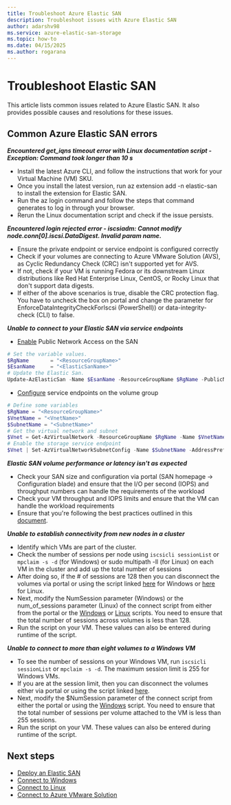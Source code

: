 ```yaml
---
title: Troubleshoot Azure Elastic SAN
description: Troubleshoot issues with Azure Elastic SAN
author: adarshv98
ms.service: azure-elastic-san-storage
ms.topic: how-to
ms.date: 04/15/2025
ms.author: rogarana
---
```


# Troubleshoot Elastic SAN

This article lists common issues related to Azure Elastic SAN. It also provides possible causes and resolutions for these issues.

## Common Azure Elastic SAN errors

***Encountered get_iqns timeout error with Linux documentation script - Exception: Command took longer than 10 s***

- Install the latest Azure CLI, and follow the instructions that work for your Virtual Machine (VM) SKU.
- Once you install the latest version, run az extension add -n elastic-san to install the extension for Elastic SAN. 
- Run the az login command and follow the steps that command generates to log in through your browser.
- Rerun the Linux documentation script and check if the issue persists.

***Encountered login rejected error - iscsiadm: Cannot modify node.conn[0].iscsi.DataDigest. Invalid param name.***

- Ensure the private endpoint or service endpoint is configured correctly 
- Check if your volumes are connecting to Azure VMware Solution (AVS), as Cyclic Redundancy Check (CRC) isn't supported yet for AVS.
- If not, check if your VM is running Fedora or its downstream Linux distributions like Red Hat Enterprise Linux, CentOS, or Rocky Linux that don't support data digests. 
- If either of the above scenarios is true, disable the CRC protection flag. You have to uncheck the box on portal and change the parameter for EnforceDataIntegrityCheckForIscsi (PowerShell)) or data-integrity-check (CLI) to false.

***Unable to connect to your Elastic SAN via service endpoints***

- [Enable](https://learn.microsoft.com/azure/storage/elastic-san/elastic-san-networking?tabs=azure-powershell#configure-public-network-access) Public Network Access on the SAN 
```powershell
# Set the variable values.
$RgName       = "<ResourceGroupName>"
$EsanName     = "<ElasticSanName>"
# Update the Elastic San.
Update-AzElasticSan -Name $EsanName -ResourceGroupName $RgName -PublicNetworkAccess Enabled
```
- [Configure](https://learn.microsoft.com/azure/storage/elastic-san/elastic-san-networking?tabs=azure-powershell#configure-an-azure-storage-service-endpoint) service endpoints on the volume group 
```powershell
# Define some variables
$RgName = "<ResourceGroupName>" 
$VnetName = "<VnetName>" 
$SubnetName = "<SubnetName>" 
# Get the virtual network and subnet 
$Vnet = Get-AzVirtualNetwork -ResourceGroupName $RgName -Name $VnetName $Subnet = Get-AzVirtualNetworkSubnetConfig -VirtualNetwork $Vnet -Name $SubnetName 
# Enable the storage service endpoint 
$Vnet | Set-AzVirtualNetworkSubnetConfig -Name $SubnetName -AddressPrefix $Subnet.AddressPrefix -ServiceEndpoint "Microsoft.Storage.Global" | Set-AzVirtualNetwork
```

***Elastic SAN volume performance or latency isn't as expected***

- Check your SAN size and configuration via portal (SAN homepage -> Configuration blade) and ensure that the I/O per second (IOPS) and throughput numbers can handle the requirements of the workload
-  Check your VM throughput and IOPS limits and ensure that the VM can handle the workload requirements
- Ensure that you're following the best practices outlined in this [document](https://learn.microsoft.com/azure/storage/elastic-san/elastic-san-best-practices). 


***Unable to establish connectivity from new nodes in a cluster***

- Identify which VMs are part of the cluster.
- Check the number of sessions per node using `iscsicli sessionList` or `mpclaim -s -d` (for Windows) or sudo multipath -ll (for Linux) on each VM in the cluster and add up the total number of sessions
- After doing so, if the # of sessions are 128 then you can disconnect the volumes via portal or using the script linked [here](https://github.com/Azure-Samples/azure-elastic-san/blob/main/PSH%20(Windows)%20Multi-Session%20Connect%20Scripts/ElasticSanDocScripts0523/disconnect.ps1) for Windows or [here](https://github.com/Azure-Samples/azure-elastic-san/blob/main/CLI%20(Linux)%20Multi-Session%20Connect%20Scripts/disconnect_for_documentation.py) for Linux. 
- Next, modify the NumSession parameter (Windows) or the num_of_sessions parameter (Linux) of the connect script from either from the portal or the [Windows](https://github.com/Azure-Samples/azure-elastic-san/blob/main/PSH%20(Windows)%20Multi-Session%20Connect%20Scripts/ElasticSanDocScripts0523/connect.ps1) or [Linux](https://github.com/Azure-Samples/azure-elastic-san/blob/main/CLI%20(Linux)%20Multi-Session%20Connect%20Scripts/connect_for_documentation.py) scripts. You need to ensure that the total number of sessions across volumes is less than 128. 
- Run the script on your VM. These values can also be entered during runtime of the script.

***Unable to connect to more than eight volumes to a Windows VM***

- To see the number of sessions on your Windows VM, run `iscsicli sessionList` or `mpclaim -s -d`. The maximum session limit is 255 for Windows VMs.
- If you are at the session limit, then you can disconnect the volumes either via portal or using the script linked [here](https://github.com/Azure-Samples/azure-elastic-san/blob/main/PSH%20(Windows)%20Multi-Session%20Connect%20Scripts/ElasticSanDocScripts0523/disconnect.ps1). 
- Next, modify the $NumSession parameter of the connect script from either the portal or using the [Windows](https://github.com/Azure-Samples/azure-elastic-san/blob/main/PSH%20(Windows)%20Multi-Session%20Connect%20Scripts/ElasticSanDocScripts0523/connect.ps1) script. You need to ensure that the total number of sessions per volume attached to the VM is less than 255 sessions. 
- Run the script on your VM. These values can also be entered during runtime of the script.

## Next steps
- [Deploy an Elastic SAN](https://learn.microsoft.com/azure/storage/elastic-san/elastic-san-create)
- [Connect to Windows](https://learn.microsoft.com/azure/storage/elastic-san/elastic-san-connect-windows)
- [Connect to Linux](https://learn.microsoft.com/azure/storage/elastic-san/elastic-san-connect-linux)
- [Connect to Azure VMware Solution](https://learn.microsoft.com/azure/azure-vmware/configure-azure-elastic-san?toc=/azure/storage/elastic-san/toc.json)

